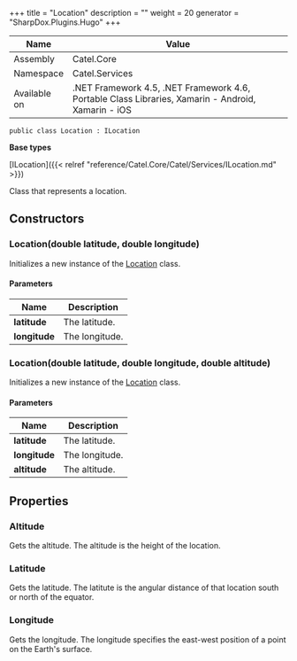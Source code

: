 

+++
title = "Location" 
description = ""
weight = 20
generator = "SharpDox.Plugins.Hugo"
+++

Name|Value
---|---
Assembly|Catel.Core
Namespace|Catel.Services
Available on|.NET Framework 4.5, .NET Framework 4.6, Portable Class Libraries, Xamarin - Android, Xamarin - iOS

```
public class Location : ILocation
```

**Base types**

[ILocation]({{< relref "reference/Catel.Core/Catel/Services/ILocation.md" >}})

Class that represents a location.

## Constructors

### Location(double latitude, double longitude)

Initializes a new instance of the [Location](#) class.

#### Parameters

Name|Description
---|---
**latitude**|The latitude.
**longitude**|The longitude.

### Location(double latitude, double longitude, double altitude)

Initializes a new instance of the [Location](#) class.

#### Parameters

Name|Description
---|---
**latitude**|The latitude.
**longitude**|The longitude.
**altitude**|The altitude.

## Properties

### Altitude

Gets the altitude. The altitude is the height of the location.

### Latitude

Gets the latitude. The latitute is the angular distance of that location south or north of the equator.

### Longitude

Gets the longitude. The longitude specifies the east-west position of a point on the Earth's surface.

